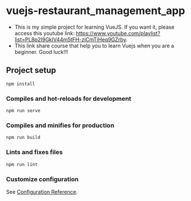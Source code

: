 # vuejs-restaurant_management_app
  - This is my simple project for learning VueJS. If you want it, please access this youtube link: https://www.youtube.com/playlist?list=PL8p2I9GklV44m5tFH-zjCmTiHeq9GZrby.
  - This link share course that help you to learn Vuejs when you are a beginner. Good luck!!!
## Project setup
```
npm install
```

### Compiles and hot-reloads for development
```
npm run serve
```

### Compiles and minifies for production
```
npm run build
```

### Lints and fixes files
```
npm run lint
```

### Customize configuration
See [Configuration Reference](https://cli.vuejs.org/config/).
